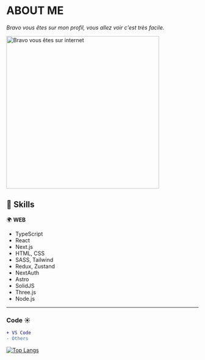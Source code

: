 # ABOUT ME

*Bravo vous êtes sur mon profil, vous allez voir c'est très facile.*
<!-- ![Welcome your are on internet](https://c.tenor.com/s1LAPOXya-wAAAAd/internet-bravo.gif) -->
<img src="https://c.tenor.com/s1LAPOXya-wAAAAd/internet-bravo.gif" alt="Bravo vous êtes sur internet" width="400px">

## 🔧 Skills 

🌍 **WEB**
- TypeScript
- React
- Next.js
- HTML, CSS
- SASS, Tailwind
- Redux, Zustand
- NextAuth
- Astro
- SolidJS
- Three.js
- Node.js

***

### Code ☀️
```diff
+ VS Code
- Others
```

[![Top Langs](https://github-readme-stats.vercel.app/api/top-langs/?username=elib27&layout=compact)](https://github.com/elib27/github-readme-stats)
